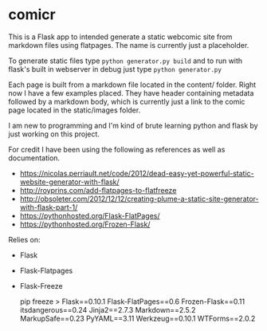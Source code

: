 # comicr

This is a Flask app to intended generate a static webcomic site from markdown files using flatpages. The name is currently just a placeholder.

To generate static files type `python generator.py build` and to run with flask's built in webserver in debug just type `python generator.py`

Each page is built from a markdown file located in the content/ folder. Right now I have a few examples placed. They have header containing metadata followed by a markdown body, which is currently just a link to the comic page located in the static/images folder.

I am new to programming and I'm kind of brute learning python and flask by just working on this project.

For credit I have been using the following as references as well as documentation.
 * https://nicolas.perriault.net/code/2012/dead-easy-yet-powerful-static-website-generator-with-flask/
 * http://royprins.com/add-flatpages-to-flatfreeze
 * http://obsoleter.com/2012/12/12/creating-plume-a-static-site-generator-with-flask-part-1/
 * https://pythonhosted.org/Flask-FlatPages/
 * https://pythonhosted.org/Frozen-Flask/

Relies on:
 * Flask
 * Flask-Flatpages
 * Flask-Freeze


    pip freeze >
    Flask==0.10.1
    Flask-FlatPages==0.6
    Frozen-Flask==0.11
    itsdangerous==0.24
    Jinja2==2.7.3
    Markdown==2.5.2
    MarkupSafe==0.23
    PyYAML==3.11
    Werkzeug==0.10.1
    WTForms==2.0.2
